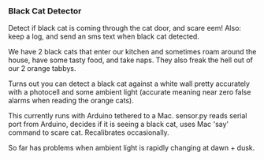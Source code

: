 ### Black Cat Detector

Detect if black cat is coming through the cat door, and scare eem! Also: keep a log, and send an sms text when black cat detected.

We have 2 black cats that enter our kitchen and sometimes roam around the house, have some tasty food, and take naps. They also freak the hell out of our 2 orange tabbys.

Turns out you can detect a black cat against a white wall pretty accurately with a photocell and some ambient light (accurate meaning near zero false alarms when reading the orange cats).

This currently runs with Arduino tethered to a Mac. sensor.py reads serial port from Arduino, decides if it is seeing a black cat, uses Mac 'say' command to scare cat. Recalibrates occasionally.

So far has problems when ambient light is rapidly changing at dawn + dusk.
